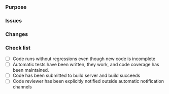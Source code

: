 ### Purpose

<!-- Write here the purpose of the code change in terms of the benefit intended. -->

### Issues

<!-- List issues addesses by the code change. Prefix issue with "Closes" if the issue is resolved. e.g: "Closes #15" -->
<!-- That will automatically close the issue when this PR has been merged. -->

### Changes

<!-- Short list of code changes in this -->

### Check list

<!-- Ensure that the following tasks have been completed before code review is requested. -->

-   [ ] Code runs without regressions even though new code is incomplete
-   [ ] Automatic tests have been written, they work, and code coverage has been maintained.
-   [ ] Code has been submitted to build server and build succeeds
-   [ ] Code reviewer has been explicitly notified outside automatic notification channels
